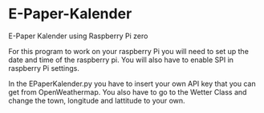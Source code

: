 # E-Paper-Kalender
E-Paper Kalender using Raspberry Pi zero 

For this program to work on your raspberry Pi you will need to set up the date and time of the raspberry pi.
You will also have to enable SPI in raspberry Pi settings.

In the EPaperKalender.py you have to insert your own API key that you can get from OpenWeathermap. 
You also have to go to the Wetter Class and change the town, longitude and lattitude to your own.
